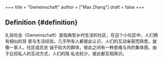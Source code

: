 +++
title = "Gemeinschaft"
author = ["Max Zhang"]
draft = false
+++

## Definition {#definition}

礼俗社会（Gemeinschaft）是指典型乡村生活的社区，在这个小社区中，人们拥有相似的背
景与生活经验。几乎所有人都彼此认识，人们的互动亲密而熟悉，就像一家人。社区成员忠
诚于较大的群体，彼此之间有一种患难与共的集体感。由于比较私人的互动方式，人们的隐
私也较少，彼此都互相熟识。